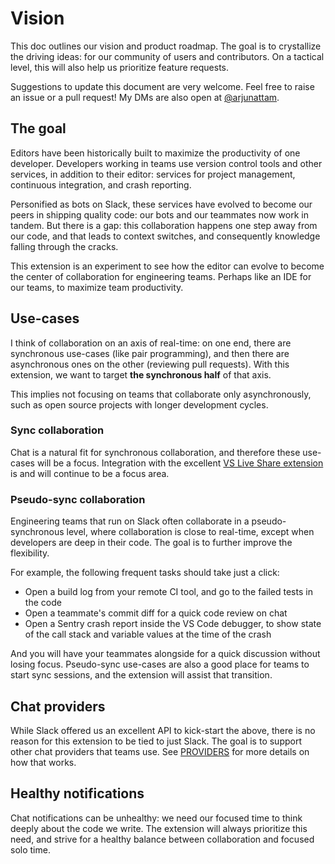 # Vision

This doc outlines our vision and product roadmap. The goal is to crystallize the driving ideas: for our community of users and contributors. On a tactical level, this will also help us prioritize feature requests.

Suggestions to update this document are very welcome. Feel free to raise an issue or a pull request! My DMs are also open at [@arjunattam](http://twitter.com/arjunattam).

## The goal

Editors have been historically built to maximize the productivity of one developer. Developers working in teams use version control tools and other services, in addition to their editor: services for project management, continuous integration, and crash reporting.

Personified as bots on Slack, these services have evolved to become our peers in shipping quality code: our bots and our teammates now work in tandem. But there is a gap: this collaboration happens one step away from our code, and that leads to context switches, and consequently knowledge falling through the cracks.

This extension is an experiment to see how the editor can evolve to become the center of collaboration for engineering teams. Perhaps like an IDE for our teams, to maximize team productivity.

## Use-cases

I think of collaboration on an axis of real-time: on one end, there are synchronous use-cases (like pair programming), and then there are asynchronous ones on the other (reviewing pull requests). With this extension, we want to target **the synchronous half** of that axis.

This implies not focusing on teams that collaborate only asynchronously, such as open source projects with longer development cycles.

### Sync collaboration

Chat is a natural fit for synchronous collaboration, and therefore these use-cases will be a focus. Integration with the excellent [VS Live Share extension](https://aka.ms/vsls) is and will continue to be a focus area.

### Pseudo-sync collaboration

Engineering teams that run on Slack often collaborate in a pseudo-synchronous level, where collaboration is close to real-time, except when developers are deep in their code. The goal is to further improve the flexibility.

For example, the following frequent tasks should take just a click:

- Open a build log from your remote CI tool, and go to the failed tests in the code
- Open a teammate's commit diff for a quick code review on chat
- Open a Sentry crash report inside the VS Code debugger, to show state of the call stack and variable values at the time of the crash

And you will have your teammates alongside for a quick discussion without losing focus. Pseudo-sync use-cases are also a good place for teams to start sync sessions, and the extension will assist that transition.

## Chat providers

While Slack offered us an excellent API to kick-start the above, there is no reason for this extension to be tied to just Slack. The goal is to support other chat providers that teams use. See [PROVIDERS](docs/PROVIDERS.md) for more details on how that works.

## Healthy notifications

Chat notifications can be unhealthy: we need our focused time to think deeply about the code we write. The extension will always prioritize this need, and strive for a healthy balance between collaboration and focused solo time.
